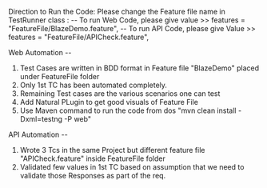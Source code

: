 Direction to Run the Code:
Please change the Feature file name in TestRunner class :
-- To run Web Code, please give value >> features = "FeatureFile/BlazeDemo.feature",
-- To run API Code, please give Value >> features = "FeatureFile/APICheck.feature",


Web Automation --
1. Test Cases are written in BDD format in Feature file "BlazeDemo" placed under FeatureFile folder
2. Only 1st TC has been automated completely. 
3. Remaining Test cases are the various scenarios one can test
4. Add Natural PLugin to get good visuals of Feature File
5. Use Maven command to run the code from dos "mvn clean install -Dxml=testng -P web"



API Automation --
1. Wrote 3 Tcs in the same Project but different feature file "APICheck.feature" inside FeatureFile folder
2. Validated few values in 1st TC based on assumption that we need to validate those Responses as part of the req.


